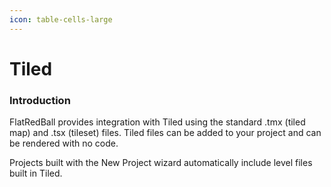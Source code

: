 ```yaml
---
icon: table-cells-large
---
```


# Tiled

### Introduction

FlatRedBall provides integration with Tiled using the standard .tmx (tiled map) and .tsx (tileset) files. Tiled files can be added to your project and can be rendered with no code.

Projects built with the New Project wizard automatically include level files built in Tiled.&#x20;

###
